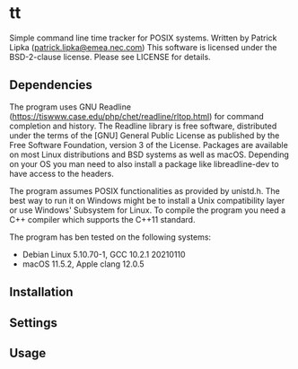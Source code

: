 # tt
Simple command line time tracker for POSIX systems.
Written by Patrick Lipka (patrick.lipka@emea.nec.com)
This software is licensed under the BSD-2-clause license. Please see LICENSE for details.

## Dependencies
The program uses GNU Readline (https://tiswww.case.edu/php/chet/readline/rltop.html) for command completion and history.
The Readline library is free software, distributed under the terms of the [GNU] General Public License as published by the Free Software Foundation, version 3 of the License.
Packages are available on most Linux distributions and BSD systems as well as macOS. Depending on your OS you man need to also install a package like libreadline-dev to have access to the headers.

The program assumes POSIX functionalities as provided by unistd.h. The best way to run it on Windows might be to install a Unix compatibility layer or use Windows' Subsystem for Linux.
To compile the program you need a C++ compiler which supports the C++11 standard.

The program has ben tested on the following systems:
* Debian Linux 5.10.70-1, GCC 10.2.1 20210110
* macOS 11.5.2, Apple clang 12.0.5

## Installation


## Settings

## Usage
